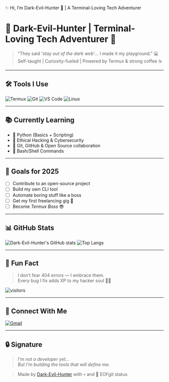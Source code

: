 ✨ Hi, I’m Dark-Evil-Hunter 👾 | A Terminal-Loving Tech Adventurer
# 🧠 Dark-Evil-Hunter | Terminal-Loving Tech Adventurer 👾

> "They said *'stay out of the dark web'*... I made it my playground."
> 💻 Self-taught | Curiosity-fueled | Powered by Termux & strong coffee ☕

---

## 🛠 Tools I Use
![Termux](https://img.shields.io/badge/Tool-Termux-black?logo=android&logoColor=green)
![Git](https://img.shields.io/badge/Git-F05032?logo=git&logoColor=white)
![VS Code](https://img.shields.io/badge/VSCode-007ACC?logo=visualstudiocode&logoColor=white)
![Linux](https://img.shields.io/badge/Linux-Powered-black?logo=linux&logoColor=yellow)

---

## 📚 Currently Learning
- 🐍 Python (Basics + Scripting)
- 🧪 Ethical Hacking & Cybersecurity
- 💾 Git, GitHub & Open Source collaboration
- 🔧 Bash/Shell Commands

---

## 🎯 Goals for 2025
- [ ] Contribute to an open-source project
- [ ] Build my own CLI tool
- [ ] Automate boring stuff like a boss
- [ ] Get my first freelancing gig 💸
- [ ] Become *Termux Boss* 😎

---

## 📊 GitHub Stats
![Dark-Evil-Hunter's GitHub stats](https://github-readme-stats.vercel.app/api?username=Dark-Evil-Hunter&show_icons=true&theme=radical)
![Top Langs](https://github-readme-stats.vercel.app/api/top-langs/?username=Dark-Evil-Hunter&layout=compact&theme=radical)

---

## 🧩 Fun Fact
> I don’t fear 404 errors — I embrace them.  
> Every bug I fix adds XP to my hacker soul 🧛‍♂️

![visitors](https://visitor-badge.glitch.me/badge?page_id=Dark-Evil-Hunter.visitor-badge)

---

## 🔗 Connect With Me
[![Gmail](https://img.shields.io/badge/Gmail-dev.darkevi1hunter@gmail.com-D14836?logo=gmail&logoColor=white)](mailto:dev.darkevi1hunter@gmail.com)

---

## 🔒 Signature
> *I'm not a developer yet...*  
> *But I'm building the tools that will define me.*

> Made by [Dark-Evil-Hunter](https://github.com/Dark-Evil-Hunter) with 💀 and 🧠
EOFgit status
